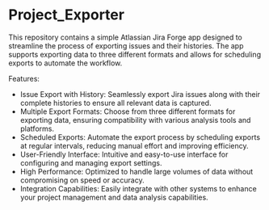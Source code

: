 # Project_Exporter
This repository contains a simple Atlassian Jira Forge app designed to streamline the process of exporting issues and their histories. The app supports exporting data to three different formats and allows for scheduling exports to automate the workflow.

Features:

 - Issue Export with History: Seamlessly export Jira issues along with their complete histories to ensure all relevant data is captured.
 - Multiple Export Formats: Choose from three different formats for exporting data, ensuring compatibility with various analysis tools and platforms.
 - Scheduled Exports: Automate the export process by scheduling exports at regular intervals, reducing manual effort and improving efficiency.
 - User-Friendly Interface: Intuitive and easy-to-use interface for configuring and managing export settings.
 - High Performance: Optimized to handle large volumes of data without compromising on speed or accuracy.
 - Integration Capabilities: Easily integrate with other systems to enhance your project management and data analysis capabilities.
